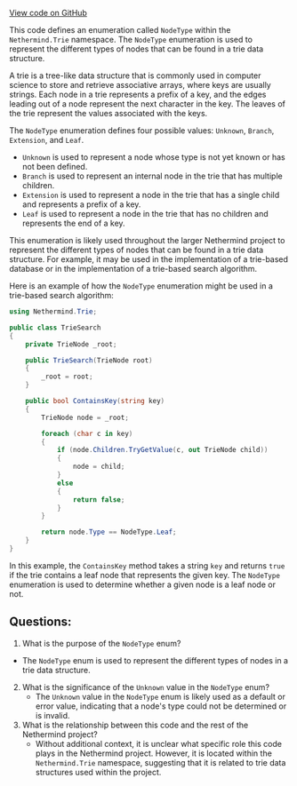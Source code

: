[View code on GitHub](https://github.com/NethermindEth/nethermind/src/Nethermind/Nethermind.Trie/NodeType.cs)

This code defines an enumeration called `NodeType` within the `Nethermind.Trie` namespace. The `NodeType` enumeration is used to represent the different types of nodes that can be found in a trie data structure. 

A trie is a tree-like data structure that is commonly used in computer science to store and retrieve associative arrays, where keys are usually strings. Each node in a trie represents a prefix of a key, and the edges leading out of a node represent the next character in the key. The leaves of the trie represent the values associated with the keys. 

The `NodeType` enumeration defines four possible values: `Unknown`, `Branch`, `Extension`, and `Leaf`. 

- `Unknown` is used to represent a node whose type is not yet known or has not been defined. 
- `Branch` is used to represent an internal node in the trie that has multiple children. 
- `Extension` is used to represent a node in the trie that has a single child and represents a prefix of a key. 
- `Leaf` is used to represent a node in the trie that has no children and represents the end of a key. 

This enumeration is likely used throughout the larger Nethermind project to represent the different types of nodes that can be found in a trie data structure. For example, it may be used in the implementation of a trie-based database or in the implementation of a trie-based search algorithm. 

Here is an example of how the `NodeType` enumeration might be used in a trie-based search algorithm:

```csharp
using Nethermind.Trie;

public class TrieSearch
{
    private TrieNode _root;

    public TrieSearch(TrieNode root)
    {
        _root = root;
    }

    public bool ContainsKey(string key)
    {
        TrieNode node = _root;

        foreach (char c in key)
        {
            if (node.Children.TryGetValue(c, out TrieNode child))
            {
                node = child;
            }
            else
            {
                return false;
            }
        }

        return node.Type == NodeType.Leaf;
    }
}
```

In this example, the `ContainsKey` method takes a string `key` and returns `true` if the trie contains a leaf node that represents the given key. The `NodeType` enumeration is used to determine whether a given node is a leaf node or not.
## Questions: 
 1. What is the purpose of the `NodeType` enum?
   - The `NodeType` enum is used to represent the different types of nodes in a trie data structure.
2. What is the significance of the `Unknown` value in the `NodeType` enum?
   - The `Unknown` value in the `NodeType` enum is likely used as a default or error value, indicating that a node's type could not be determined or is invalid.
3. What is the relationship between this code and the rest of the Nethermind project?
   - Without additional context, it is unclear what specific role this code plays in the Nethermind project. However, it is located within the `Nethermind.Trie` namespace, suggesting that it is related to trie data structures used within the project.